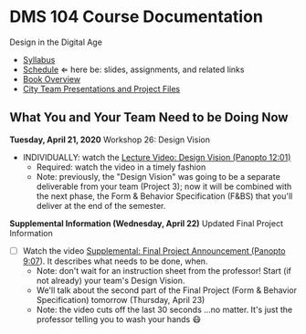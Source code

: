 # DMS 104 Course Documentation
Design in the Digital Age

- [Syllabus](syllabus.md)
- [Schedule](schedule.md)  &lArr; here be: slides, assignments, and related links
- [Book Overview](book-overview.md)
- [City Team Presentations and Project Files](files.md)

## What You and Your Team Need to be Doing Now

**Tuesday, April 21, 2020** Workshop 26: Design Vision

- INDIVIDUALLY: watch the [Lecture Video: Design Vision (Panopto 12:01)](https://rochester.hosted.panopto.com/Panopto/Pages/Viewer.aspx?id=7de3d126-bd61-4c68-8a9a-aba400ff0577)
  - Required: watch the video in a timely fashion
  - Note: previously, the "Design Vision" was going to be a separate deliverable from your team (Project 3); now it will be combined with the next phase, the Form & Behavior Specification (F&BS) that you'll deliver at the end of the semester.

**Supplemental Information (Wednesday, April 22)** Updated Final Project Information

- [ ] Watch the video [Supplemental: Final Project Announcement (Panopto 9:07](https://rochester.hosted.panopto.com/Panopto/Pages/Viewer.aspx?id=c296b310-1754-4420-8529-aba500f5d955)).  It describes what needs to be done, when.
  - Note: don't wait for an instruction sheet from the professor!  Start (if not already) your team's Design Vision.
  - We'll talk about the second part of the Final Project (Form & Behavior Specification) tomorrow (Thursday, April 23)
  - Note: the video cuts off the last 30 seconds ...no matter.  It's just the professor telling you to wash your hands :mask:



